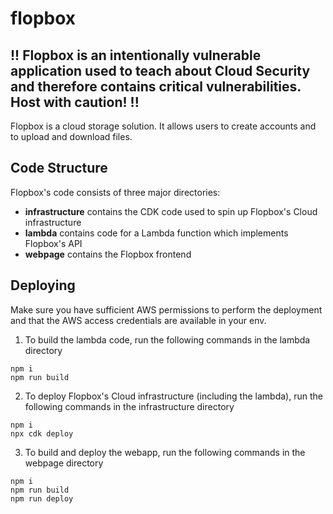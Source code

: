 # flopbox

## !! Flopbox is an intentionally vulnerable application used to teach about Cloud Security and therefore contains critical vulnerabilities. Host with caution! !!

Flopbox is a cloud storage solution. It allows users to create accounts and to upload and download files.

## Code Structure

Flopbox's code consists of three major directories:

- **infrastructure** contains the CDK code used to spin up Flopbox's Cloud infrastructure
- **lambda** contains code for a Lambda function which implements Flopbox's API
- **webpage** contains the Flopbox frontend

## Deploying

Make sure you have sufficient AWS permissions to perform the deployment and that the AWS access credentials are available in your env.

1. To build the lambda code, run the following commands in the lambda directory

```
npm i
npm run build
```

2. To deploy Flopbox's Cloud infrastructure (including the lambda), run the following commands in the infrastructure directory

```
npm i
npx cdk deploy
```

3. To build and deploy the webapp, run the following commands in the webpage directory

```
npm i
npm run build
npm run deploy
```
